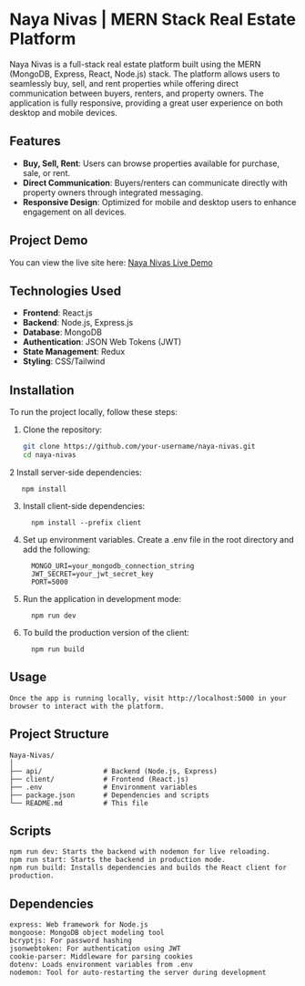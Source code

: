 # Naya Nivas | MERN Stack Real Estate Platform

Naya Nivas is a full-stack real estate platform built using the MERN (MongoDB, Express, React, Node.js) stack. The platform allows users to seamlessly buy, sell, and rent properties while offering direct communication between buyers, renters, and property owners. The application is fully responsive, providing a great user experience on both desktop and mobile devices.

## Features
- **Buy, Sell, Rent**: Users can browse properties available for purchase, sale, or rent.
- **Direct Communication**: Buyers/renters can communicate directly with property owners through integrated messaging.
- **Responsive Design**: Optimized for mobile and desktop users to enhance engagement on all devices.

## Project Demo
You can view the live site here: [Naya Nivas Live Demo](https://nayanivas-rent-sell-buy-property.onrender.com/)

## Technologies Used
- **Frontend**: React.js
- **Backend**: Node.js, Express.js
- **Database**: MongoDB
- **Authentication**: JSON Web Tokens (JWT)
- **State Management**: Redux
- **Styling**: CSS/Tailwind 

## Installation

To run the project locally, follow these steps:

1. Clone the repository:
   ```bash
   git clone https://github.com/your-username/naya-nivas.git
   cd naya-nivas
   
2 Install server-side dependencies:

       npm install
       
3. Install client-side dependencies:
   
         npm install --prefix client

5. Set up environment variables. Create a .env file in the root directory and add the following:

         MONGO_URI=your_mongodb_connection_string
         JWT_SECRET=your_jwt_secret_key
         PORT=5000

6. Run the application in development mode:
   
         npm run dev

8. To build the production version of the client:
   
         npm run build

## Usage
    Once the app is running locally, visit http://localhost:5000 in your browser to interact with the platform.

## Project Structure

    Naya-Nivas/
    │
    ├── api/               # Backend (Node.js, Express)
    ├── client/            # Frontend (React.js)
    ├── .env               # Environment variables
    ├── package.json       # Dependencies and scripts
    └── README.md          # This file

## Scripts
    npm run dev: Starts the backend with nodemon for live reloading.
    npm run start: Starts the backend in production mode.
    npm run build: Installs dependencies and builds the React client for production.

## Dependencies
    express: Web framework for Node.js
    mongoose: MongoDB object modeling tool
    bcryptjs: For password hashing
    jsonwebtoken: For authentication using JWT
    cookie-parser: Middleware for parsing cookies
    dotenv: Loads environment variables from .env
    nodemon: Tool for auto-restarting the server during development
